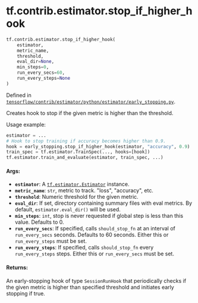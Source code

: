 <div itemscope itemtype="http://developers.google.com/ReferenceObject">
<meta itemprop="name" content="tf.contrib.estimator.stop_if_higher_hook" />
</div>

# tf.contrib.estimator.stop_if_higher_hook

``` python
tf.contrib.estimator.stop_if_higher_hook(
    estimator,
    metric_name,
    threshold,
    eval_dir=None,
    min_steps=0,
    run_every_secs=60,
    run_every_steps=None
)
```



Defined in [`tensorflow/contrib/estimator/python/estimator/early_stopping.py`](https://www.tensorflow.org/code/tensorflow/contrib/estimator/python/estimator/early_stopping.py).

Creates hook to stop if the given metric is higher than the threshold.

Usage example:

```python
estimator = ...
# Hook to stop training if accuracy becomes higher than 0.9.
hook = early_stopping.stop_if_higher_hook(estimator, "accuracy", 0.9)
train_spec = tf.estimator.TrainSpec(..., hooks=[hook])
tf.estimator.train_and_evaluate(estimator, train_spec, ...)
```

#### Args:

* <b>`estimator`</b>: A <a href="../../../tf/estimator/Estimator.md"><code>tf.estimator.Estimator</code></a> instance.
* <b>`metric_name`</b>: `str`, metric to track. "loss", "accuracy", etc.
* <b>`threshold`</b>: Numeric threshold for the given metric.
* <b>`eval_dir`</b>: If set, directory containing summary files with eval metrics. By
    default, `estimator.eval_dir()` will be used.
* <b>`min_steps`</b>: `int`, stop is never requested if global step is less than this
    value. Defaults to 0.
* <b>`run_every_secs`</b>: If specified, calls `should_stop_fn` at an interval of
    `run_every_secs` seconds. Defaults to 60 seconds. Either this or
    `run_every_steps` must be set.
* <b>`run_every_steps`</b>: If specified, calls `should_stop_fn` every
    `run_every_steps` steps. Either this or `run_every_secs` must be set.


#### Returns:

An early-stopping hook of type `SessionRunHook` that periodically checks
if the given metric is higher than specified threshold and initiates
early stopping if true.